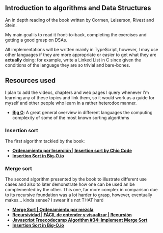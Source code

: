 ## Introduction to algorithms and Data Structures

An in depth reading of the book written by Cormen, Leiserson, Rivest and Stein.

My main goal is to read it front-to-back, completing the exercises and getting a
good grasp on DSAs.

All implementations will be written mainly in TypeScript, however, I may use other
languages if they are more appropriate or easier to get what they are __actually__
doing: for example, write a Linked List in C since given the conditions of the
language they are so trivial and bare-bones.

## Resources used

I plan to add the videos, chapters and web pages I query whenever I'm learning any
of these topics and link them, so it would work as a guide for myself and other people
who learn in a rather heterodox manner.

- [**Big O**](https://big-o.io/): A great general overview in different languages
the computing complexity of some of the most known sorting algorithms

### Insertion sort

The first algorithm tackled by the book:

- [**Ordenamiento por Inserción | Insertion sort by Chio Code**](https://www.youtube.com/watch?v=6GU6AGEWYJY)
- [**Insertion Sort in Big-O.io**](https://big-o.io/algorithms/comparison/insertion-sort/)

### Merge sort

The second algorithm presented by the book to illustrate different use cases and
also to later demonstrate how one can be used an be complemented by the other.
This one, far more complex in comparison due to its recursive foundation was a
lot harder to grasp, however, eventually makes... kinda sense? I swear it's not THAT hard

- [**Merge Sort | Ordenamiento por mezcla**](https://www.youtube.com/watch?v=ACFZn_xQcz8)
- [**Recursividad | FÁCIL de entender y visualizar | Recursión**](https://www.youtube.com/watch?v=YwRjEOFxvO0)
- [**Javascript Freecodecamp Algorithm #34: Implement Merge Sort**](https://www.youtube.com/watch?v=x_Z9FcAPmbk)
- [**Insertion Sort in Big-O.io**](https://big-o.io/algorithms/comparison/merge-sort/)
